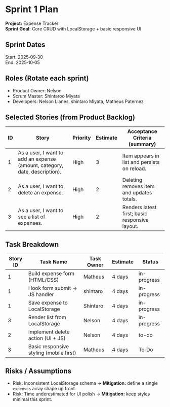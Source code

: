 # Sprint 1 Plan

**Project:** Expense Tracker  
**Sprint Goal:** Core CRUD with LocalStorage + basic responsive UI

## Sprint Dates
Start: 2025‑09‑30  
End: 2025‑10‑05

## Roles (Rotate each sprint)
- Product Owner: Nelson 
- Scrum Master: Shintaroo Miyata
- Developers: Nelson Llanes, shintaro Miyata, Matheus Paternez

## Selected Stories (from Product Backlog)
| ID | Story | Priority | Estimate | Acceptance Criteria (summary) |
|---|---|---|---|---|
| 1 | As a user, I want to add an expense (amount, category, date, description). | High | 3 | Item appears in list and persists on reload. |
| 2 | As a user, I want to delete an expense. | High | 2 | Deleting removes item and updates totals. |
| 3 | As a user, I want to see a list of expenses. | High | 2 | Renders latest first; basic responsive layout. |

## Task Breakdown
| Story ID | Task Name | Task  Owner | Estimate | Status |
|---|---|---|---|---|
| 1 | Build expense form (HTML/CSS)             | Matheus           | 4 days | in-progress |
| 1 | Hook form submit → JS handler             | shintaro          | 4 days | in-progress |
| 1 | Save expense to LocalStorage              | Shintaro          | 4 days | in-progress |
| 3 | Render list from LocalStorage             | Nelson            | 4 days | in-progress |
| 2 | Implement delete action (UI + JS)         | Nelson            | 4 days | to-do |
| 3 | Basic responsive styling (mobile first)   | Matheus           | 4 days | To‑Do |


## Risks / Assumptions
- Risk: Inconsistent LocalStorage schema → **Mitigation:** define a single `expenses` array shape up front.
- Risk: Time underestimated for UI polish → **Mitigation:** keep styles minimal this sprint.